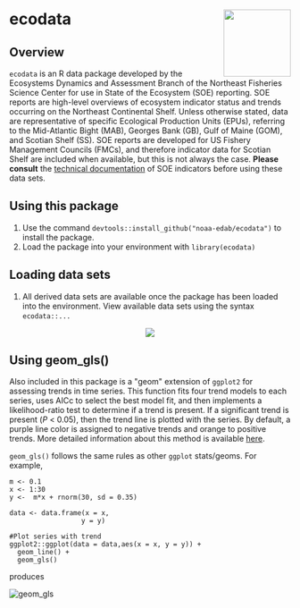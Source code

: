 # ecodata <img src="https://github.com/NOAA-EDAB/ecodata/blob/master/ecodata_logo.png" align="right" width="120" /> 

## Overview

`ecodata` is an R data package developed by the Ecosystems Dynamics and Assessment Branch of the Northeast Fisheries Science Center
for use in State of the Ecosystem (SOE) reporting. SOE reports are high-level overviews of ecosystem indicator status and trends occurring
on the Northeast Continental Shelf. Unless otherwise stated, data are representative of specific Ecological Production Units (EPUs), referring to 
the Mid-Atlantic Bight (MAB), Georges Bank (GB), Gulf of Maine (GOM), and Scotian Shelf (SS). SOE reports are developed for US Fishery
Management Councils (FMCs), and therefore indicator data for Scotian Shelf are included when available, but this is not always the case. **Please
consult** the [technical documentation](https://noaa-edab.github.io/tech-memo/) of SOE indicators before using these data sets.

## Using this package

1.  Use the command `devtools::install_github("noaa-edab/ecodata")` to install the package.
2.  Load the package into your environment with `library(ecodata)`

## Loading data sets

1.  All derived data sets are available once the package has been loaded into the environment. View available data sets using the syntax `ecodata::...`

<p align="center"> 
<img src="https://media.giphy.com/media/KVFf3gvG6z2JvHqY9y/giphy.gif"/>
</p>

## Using geom_gls()

Also included in this package is a "geom" extension of `ggplot2` for assessing trends in time series. This function fits four trend models to each 
series, uses AICc to select the best model fit, and then implements a likelihood-ratio test to determine if a trend is present. If a significant
trend is present (*P* < 0.05), then the trend line is plotted with the series. By default, a purple line color is assigned to negative trends and orange to positive trends. More detailed information about this method is available
[here](https://noaa-edab.github.io/tech-memo/trend-analysis.html). 

`geom_gls()` follows the same rules as other `ggplot` stats/geoms. For example,

```
m <- 0.1
x <- 1:30
y <-  m*x + rnorm(30, sd = 0.35)

data <- data.frame(x = x,
                  y = y)

#Plot series with trend 
ggplot2::ggplot(data = data,aes(x = x, y = y)) +
  geom_line() +
  geom_gls()
```

produces 

![geom_gls](https://github.com/NOAA-EDAB/ecodata/blob/master/docs/geom_gls.png)

